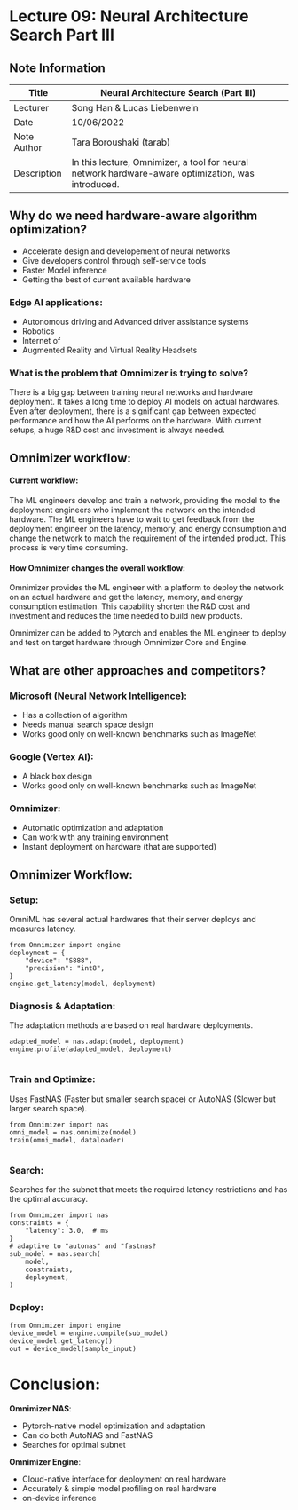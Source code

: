 # Lecture 09:  Neural Architecture Search Part III

## Note Information

| Title       | Neural Architecture Search (Part III)                                                                                           |
|-------------|-----------------------------------------------------------------------------------------------------------------|
| Lecturer    | Song Han \& Lucas Liebenwein                                                                                                       |
| Date        | 10/06/2022                                                                                                      |
| Note Author | Tara Boroushaki (tarab)                                                                                      |
| Description | In this lecture, Omnimizer, a tool for neural network hardware-aware optimization, was introduced. 
 

## Why do we need hardware-aware algorithm optimization?
- Accelerate design and developement of neural networks
- Give developers control through self-service tools
- Faster Model inference 
- Getting the best of current available hardware 


### Edge AI applications:
- Autonomous driving and Advanced driver assistance systems 
- Robotics
- Internet of 
- Augmented Reality and Virtual Reality Headsets

### What is the problem that Omnimizer is trying to solve?
There is a big gap between training neural networks and hardware deployment. It takes a long time to deploy AI models on actual hardwares. Even after deployment, there is a significant gap between expected performance and how the AI performs on the hardware. With current setups, a huge R&D cost and investment is always needed.


## Omnimizer workflow:

#### Current workflow:

The ML engineers develop and train a network, providing the model to the deployment engineers who implement the network on the intended hardware. The ML engineers have to wait to get feedback from the deployment engineer on the latency, memory, and energy consumption and change the network to match the requirement of the intended product.
This process is very time consuming.

#### How Omnimizer changes the overall workflow:
Omnimizer provides the ML engineer with a platform to deploy the network on an actual hardware and get the latency, memory, and energy consumption estimation. This capability shorten the R\&D cost and investment and reduces the time needed to build new products.

Omnimizer can be added to Pytorch and enables the ML engineer to deploy and test on target hardware through Omnimizer Core and Engine.

## What are other approaches and competitors?

### Microsoft (Neural Network Intelligence): 
- Has a collection of algorithm
- Needs manual search space design 
- Works good only on well-known benchmarks such as ImageNet

### Google (Vertex AI):
- A black box design
- Works good only on well-known benchmarks such as ImageNet

### Omnimizer: 
- Automatic optimization and adaptation
- Can work with any training environment 
- Instant deployment on hardware (that are supported)


## Omnimizer Workflow:
### Setup:
OmniML has several actual hardwares that their server deploys and measures latency.
```
from Omnimizer import engine
deployment = {
    "device": "S888",
    "precision": "int8",
}
engine.get_latency(model, deployment)
```

### Diagnosis & Adaptation:
The adaptation methods are based on real hardware deployments.
```
adapted_model = nas.adapt(model, deployment) 
engine.profile(adapted_model, deployment)
 
```

### Train and Optimize:
Uses FastNAS (Faster but smaller search space) or AutoNAS (Slower but larger search space).
```
from Omnimizer import nas
omni_model = nas.omnimize(model)
train(omni_model, dataloader)
 
```

### Search:
Searches for the subnet that meets the required latency restrictions and has the optimal accuracy. 

```
from Omnimizer import nas
constraints = {
    "latency": 3.0,  # ms
}
# adaptive to "autonas" and "fastnas?
sub_model = nas.search(
    model,
    constraints,
    deployment,
)
 ```

 ### Deploy:

```
from Omnimizer import engine 
device_model = engine.compile(sub_model)
device_model.get_latency()
out = device_model(sample_input)
 ```


 # Conclusion:
 
**Omnimizer NAS**:
 - Pytorch-native model optimization and adaptation
 - Can do both AutoNAS and FastNAS
 - Searches for optimal subnet

**Omnimizer Engine**:
 - Cloud-native interface for deployment on real hardware
 - Accurately & simple model profiling on real hardware
 - on-device inference
 